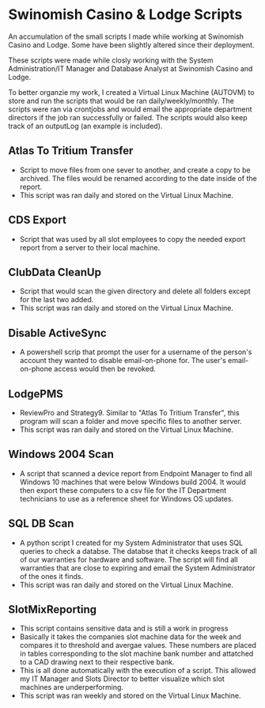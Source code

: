 # Swinomish Casino & Lodge Scripts
An accumulation of the small scripts I made while working at Swinomish Casino and Lodge.
Some have been slightly altered since their deployment.

These scripts were made while closly working with the System Administration/IT Manager and Database Analyst at Swinomish Casino and Lodge.

To better organzie my work, I created a Virtual Linux Machine (AUTOVM) to store and run the scripts that would be ran daily/weekly/monthly. The scripts were ran via crontjobs and would email the appropriate department directors if the job ran successfully or failed. The scripts would also keep track of an outputLog (an example is included).

## Atlas To Tritium Transfer
- Script to move files from one sever to another, and create a copy to be archived. The files would be renamed according to the date inside of the report.
- This script was ran daily and stored on the Virtual Linux Machine.
## CDS Export
- Script that was used by all slot employees to copy the needed export report from a server to their local machine.
## ClubData CleanUp
- Script that would scan the given directory and delete all folders except for the last two added.
- This script was ran daily and stored on the Virtual Linux Machine.
## Disable ActiveSync
- A powershell scrip that prompt the user for a username of the person's account they wanted to disable email-on-phone for. The user's email-on-phone access would then be revoked.
## LodgePMS
- ReviewPro and Strategy9. Similar to "Atlas To Tritium Transfer", this program will scan a folder and move specific files to another server.
- This script was ran daily and stored on the Virtual Linux Machine.
## Windows 2004 Scan
- A script that scanned a device report from Endpoint Manager to find all Windows 10 machines that were below Windows build 2004. It would then export these computers to a csv file for the IT Department technicians to use as a reference sheet for Windows OS updates. 
## SQL DB Scan
- A python script I created for my System Administrator that uses SQL queries to check a databse. The databse that it checks keeps track of all of our warranties for hardware and software. The script will find all warranties that are close to expiring and email the System Administrator of the ones it finds.
- This script was ran daily and stored on the Virtual Linux Machine.
## SlotMixReporting
- This script contains sensitive data and is still a work in progress
- Basically it takes the companies slot machine data for the week and compares it to threshold and avergae values. These numbers are placed in tables corresponding to the slot machine bank number and attatched to a CAD drawing next to their respective bank.
- This is all done automatically with the execution of a script. This allowed my IT Manager and Slots Director to better visualize which slot machines are underperforming.
- This script was ran weekly and stored on the Virtual Linux Machine.
